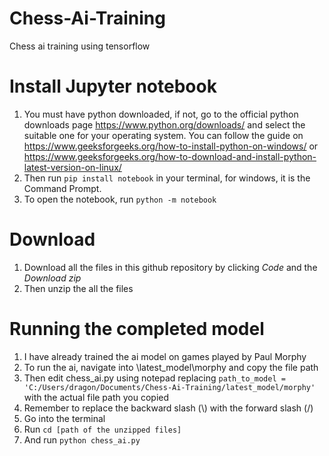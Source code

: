 # Chess-Ai-Training
 Chess ai training using tensorflow
# Install Jupyter notebook
1. You must have python downloaded, if not, go to the official python downloads page https://www.python.org/downloads/ and select the suitable one for your operating system. You can follow the guide on https://www.geeksforgeeks.org/how-to-install-python-on-windows/ or https://www.geeksforgeeks.org/how-to-download-and-install-python-latest-version-on-linux/
2. Then run `pip install notebook` in your terminal, for windows, it is the Command Prompt.
3. To open the notebook, run `python -m notebook`
# Download
1.  Download all the files in this github repository by clicking *Code* and the *Download zip*
2.  Then unzip the all the files
# Running the completed model
1. I have already trained the ai model on games played by Paul Morphy
2. To run the ai, navigate into \latest_model\morphy and copy the file path
3. Then edit chess_ai.py using notepad replacing `path_to_model = 'C:/Users/dragon/Documents/Chess-Ai-Training/latest_model/morphy'` with the actual file path you copied
4. Remember to replace the backward slash (\\) with the forward slash (/)
5. Go into the terminal
6.  Run `cd [path of the unzipped files]`
7.  And run `python chess_ai.py`
